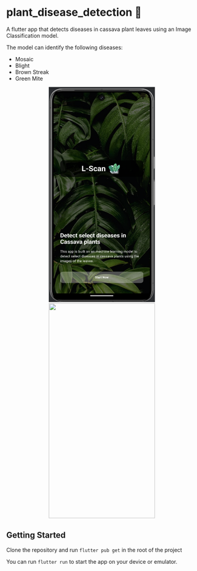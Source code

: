 # plant_disease_detection 🦠

A flutter app that detects diseases in cassava plant leaves using an Image Classification model.

The model can identify the following diseases:
* Mosaic
* Blight
* Brown Streak
* Green Mite

<p align="center">
    <img width="280" height="567" src="https://github.com/cs-onah/cassava_disease_detection/blob/main/docs/image.png">
    <img width="280" height="567" src="https://github.com/cs-onah/cassava_disease_detection/blob/main/docs/anim.gif">
</p>

## Getting Started

Clone the repository and run `flutter pub get` in the root of the project

You can run `flutter run` to start the app on your device or emulator.